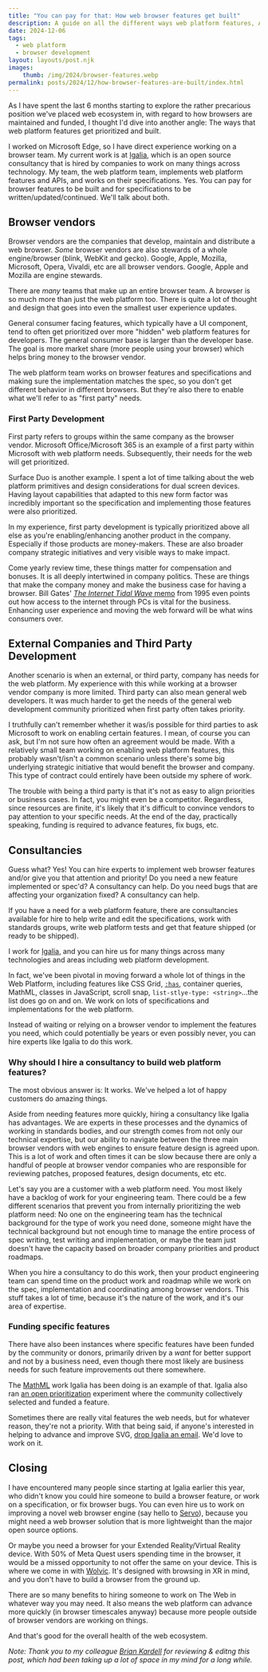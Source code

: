 ```yaml
---
title: "You can pay for that: How web browser features get built"
description: A guide on all the different ways web platform features, APIs, etc in web browsers can be built.
date: 2024-12-06
tags:
  - web platform
  - browser development
layout: layouts/post.njk
images:
    thumb: /img/2024/browser-features.webp
permalink: posts/2024/12/how-browser-features-are-built/index.html
---
```


As I have spent the last 6 months starting to explore the rather precarious position we've placed web ecosystem in, with regard to how browsers are maintained and funded, I thought I'd dive into another angle: The ways that web platform features get prioritized and built. 

I worked on Microsoft Edge, so I have direct experience working on a browser team. My current work is at [Igalia](https://www.igalia.com/), which is an open source consultancy that is hired by companies to work on many things across technology. My team, the web platform team, implements web platform features and APIs, and works on their specifications. Yes. You can pay for browser features to be built and for specifications to be written/updated/continued. We'll talk about both.

## Browser vendors 
Browser vendors are the companies that develop, maintain and distribute a web browser. _Some_ browser vendors are also stewards of a whole engine/browser (blink, WebKit and gecko). Google, Apple, Mozilla, Microsoft, Opera, Vivaldi, etc are all browser vendors. Google, Apple and Mozilla are engine stewards.

There are *many* teams that make up an entire browser team. A browser is so much more than just the web platform too. There is quite a lot of thought and design that goes into even the smallest user experience updates. 

General consumer facing features, which typically have a UI component, tend to often get prioritized over more "hidden" web platform features for developers. The general consumer base is larger than the developer base. The goal is more market share (more people using your browser) which helps bring money to the browser vendor. 

The web platform team works on browser features and specifications and making sure the implementation matches the spec, so you don't get different behavior in different browsers. But they're also there to enable what we'll refer to as "first party" needs. 


### First Party Development
First party refers to groups within the same company as the browser vendor. Microsoft Office/Microsoft 365 is an example of a first party within Microsoft with web platform needs. Subsequently, their needs for the web will get prioritized. 

Surface Duo is another example. I spent a lot of time talking about the web platform primitives and design considerations for dual screen devices. Having layout capabilities that adapted to this new form factor was incredibly important so the specification and implementing those features were also prioritized.

In my experience, first party development is typically prioritized above all else as you're enabling/enhancing another product in the company. Especially if those products are money-makers. These are also broader company strategic initiatives and very visible ways to make impact. 

Come yearly review time, these things matter for compensation and bonuses. It is all deeply intertwined in company politics. These are things that make the company money and make the business case for having a browser. Bill Gates' [_The Internet Tidal Wave_ memo](https://lettersofnote.com/2011/07/22/the-internet-tidal-wave/) from 1995 even points out how access to the internet through PCs is vital for the business. Enhancing user experience and moving the web forward will be what wins consumers over.


## External Companies and Third Party Development 

Another scenario is when an external, or third party, company has needs for the web platform. My experience with this while working at a browser vendor company is more limited. Third party can also mean general web developers. It was much harder to get the needs of the general web development community prioritized when first party often takes priority. 

I truthfully can't remember whether it was/is possible for third parties to ask Microsoft to work on enabling certain features. I mean, of course you can ask, but I'm not sure how often an agreement would be made. With a relatively small team working on enabling web platform features, this probably wasn't/isn't a common scenario unless there's some big underlying strategic initiative that would benefit the browser and company. This type of contract could entirely have been outside my sphere of work. 

The trouble with being a third party is that it's not as easy to align priorities or business cases.  In fact, you might even be a competitor.  Regardless, since resources are finite, it's likely that it's difficult to convince vendors to pay attention to your specific needs.  At the end of the day, practically speaking, funding is required to advance features, fix bugs, etc.


## Consultancies 

Guess what? Yes! You can hire experts to implement web browser features and/or give you that attention and priority!  Do you need a new feature implemented or spec'd? A consultancy can help. Do you need bugs that are affecting your organization fixed? A consultancy can help. 

If you have a need for a web platform feature, there are consultancies available for hire to help write and edit the specifications, work with standards groups, write web platform tests and get that feature shipped (or ready to be shipped). 

I work for [Igalia](https://igalia.com), and you can hire us for many things across many technologies and areas including web platform development. 

In fact, we've been pivotal in moving forward a whole lot of things in the Web Platform, including features like CSS Grid, [`:has`](https://bkardell.com/blog/canihas.html), container queries, MathML, classes in JavaScript, scroll snap, `list-stlye-type: <string>`...the list does go on and on. We work on lots of specifications and implementations for the web platform.  

Instead of waiting or relying on a browser vendor to implement the features you need, which could potentially be years or even possibly never, you can hire experts like Igalia to do this work. 

### Why should I hire a consultancy to build web platform features?

The most obvious answer is: It works. We've helped a lot of happy customers do amazing things.

Aside from needing features more quickly, hiring a consultancy like Igalia has advantages. We are experts in these processes and the dynamics of working in standards bodies, and our strength comes from not only our technical expertise, but our ability to navigate between the three main browser vendors with web engines to ensure feature design is agreed upon. This is a lot of work and often times it can be slow because there are only a handful of people at browser vendor companies who are responsible for reviewing patches, proposed features, design documents, etc etc.  

Let's say you are a customer with a web platform need. You most likely have a backlog of work for your engineering team. There could be a few different scenarios that prevent you from internally prioritizing the web platform need: No one on the engineering team has the technical background for the type of work you need done, someone might have the technical background but not enough time to manage the entire process of spec writing, test writing and implementation, or maybe the team just doesn't have the capacity based on broader company priorities and product roadmaps. 

When you hire a consultancy to do this work, then your product engineering team can spend time on the product work and roadmap while we work on the spec, implementation and coordinating among browser vendors. This stuff takes a lot of time, because it's the nature of the work, and it's our area of expertise. 

### Funding specific features
There have also been instances where specific features have been funded by the community or donors, primarily driven by a *want* for better support and not by a business need, even though there most likely are business needs for such feature improvements out there somewhere. 

The [MathML](https://opencollective.com/mathml-core-support/updates/mathml-h1-report-2024) work Igalia has been doing is an example of that. Igalia also ran [an open prioritization](https://www.igalia.com/open-prioritization/index) experiment where the community collectively selected and funded a feature. 

Sometimes there are really vital features the web needs, but for whatever reason, they're not a priority. With that being said, if anyone's interested in helping to advance and improve SVG, [drop Igalia an email](https://www.igalia.com/contact/). We'd love to work on it. 

## Closing
I have encountered many people since starting at Igalia earlier this year, who didn't know you could hire someone to build a browser feature, or work on a specification, or fix browser bugs. You can even hire us to work on improving a novel web browser engine (say hello to [Servo](https://blogs.igalia.com/mrego/servo-revival-2023-2024/)), because you might need a web browser solution that is more lightweight than the major open source options. 

Or maybe you need a browser for your Extended Reality/Virtual Reality device. With 50% of Meta Quest users spending time in the browser, it would be a missed opportunity to not offer the same on your device. This is where we come in with [Wolvic](https://wolvic.com/en/). It's designed with browsing in XR in mind, and you don't have to build a browser from the ground up. 

There are so many benefits to hiring someone to work on The Web in whatever way you may need. It also means the web platform can advance more quickly (in browser timescales anyway) because more people outside of browser vendors are working on things. 

And that's good for the overall health of the web ecosystem. 

_Note: Thank you to my colleague [Brian Kardell](https://bkardell.com/) for reviewing & editng this post, which had been taking up a lot of space in my mind for a long while._
